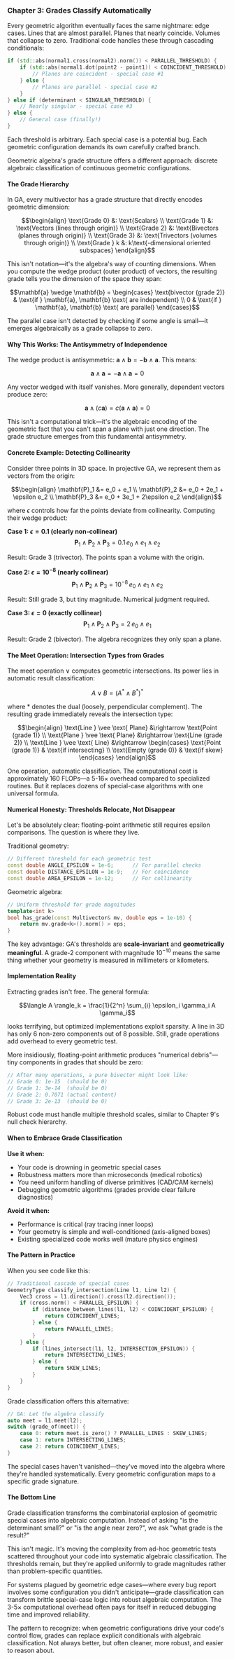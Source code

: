 ### Chapter 3: Grades Classify Automatically

Every geometric algorithm eventually faces the same nightmare: edge cases. Lines that are almost parallel. Planes that nearly coincide. Volumes that collapse to zero. Traditional code handles these through cascading conditionals:

```cpp
if (std::abs(normal1.cross(normal2).norm()) < PARALLEL_THRESHOLD) {
    if (std::abs(normal1.dot(point2 - point1)) < COINCIDENT_THRESHOLD) {
        // Planes are coincident - special case #1
    } else {
        // Planes are parallel - special case #2
    }
} else if (determinant < SINGULAR_THRESHOLD) {
    // Nearly singular - special case #3
} else {
    // General case (finally!)
}
```

Each threshold is arbitrary. Each special case is a potential bug. Each geometric configuration demands its own carefully crafted branch.

Geometric algebra's grade structure offers a different approach: discrete algebraic classification of continuous geometric configurations.

#### The Grade Hierarchy

In GA, every multivector has a grade structure that directly encodes geometric dimension:

$$\begin{align}
\text{Grade 0} &: \text{Scalars} \\
\text{Grade 1} &: \text{Vectors (lines through origin)} \\
\text{Grade 2} &: \text{Bivectors (planes through origin)} \\
\text{Grade 3} &: \text{Trivectors (volumes through origin)} \\
\text{Grade } k &: k\text{-dimensional oriented subspaces}
\end{align}$$

This isn't notation—it's the algebra's way of counting dimensions. When you compute the wedge product (outer product) of vectors, the resulting grade tells you the dimension of the space they span:

$$\mathbf{a} \wedge \mathbf{b} = \begin{cases}
\text{bivector (grade 2)} & \text{if } \mathbf{a}, \mathbf{b} \text{ are independent} \\
0 & \text{if } \mathbf{a}, \mathbf{b} \text{ are parallel}
\end{cases}$$

The parallel case isn't detected by checking if some angle is small—it emerges algebraically as a grade collapse to zero.

#### Why This Works: The Antisymmetry of Independence

The wedge product is antisymmetric: $\mathbf{a} \wedge \mathbf{b} = -\mathbf{b} \wedge \mathbf{a}$. This means:

$$\mathbf{a} \wedge \mathbf{a} = -\mathbf{a} \wedge \mathbf{a} = 0$$

Any vector wedged with itself vanishes. More generally, dependent vectors produce zero:

$$\mathbf{a} \wedge (c\mathbf{a}) = c(\mathbf{a} \wedge \mathbf{a}) = 0$$

This isn't a computational trick—it's the algebraic encoding of the geometric fact that you can't span a plane with just one direction. The grade structure emerges from this fundamental antisymmetry.

#### Concrete Example: Detecting Collinearity

Consider three points in 3D space. In projective GA, we represent them as vectors from the origin:

$$\begin{align}
\mathbf{P}_1 &= e_0 + e_1 \\
\mathbf{P}_2 &= e_0 + 2e_1 + \epsilon e_2 \\
\mathbf{P}_3 &= e_0 + 3e_1 + 2\epsilon e_2
\end{align}$$

where $\epsilon$ controls how far the points deviate from collinearity. Computing their wedge product:

**Case 1: $\epsilon = 0.1$ (clearly non-collinear)**
$$\mathbf{P}_1 \wedge \mathbf{P}_2 \wedge \mathbf{P}_3 = 0.1 \, e_0 \wedge e_1 \wedge e_2$$

Result: Grade 3 (trivector). The points span a volume with the origin.

**Case 2: $\epsilon = 10^{-8}$ (nearly collinear)**
$$\mathbf{P}_1 \wedge \mathbf{P}_2 \wedge \mathbf{P}_3 = 10^{-8} \, e_0 \wedge e_1 \wedge e_2$$

Result: Still grade 3, but tiny magnitude. Numerical judgment required.

**Case 3: $\epsilon = 0$ (exactly collinear)**
$$\mathbf{P}_1 \wedge \mathbf{P}_2 \wedge \mathbf{P}_3 = 2 \, e_0 \wedge e_1$$

Result: Grade 2 (bivector). The algebra recognizes they only span a plane.

#### The Meet Operation: Intersection Types from Grades

The meet operation $\vee$ computes geometric intersections. Its power lies in automatic result classification:

$$A \vee B = (A^* \wedge B^*)^*$$

where $*$ denotes the dual (loosely, perpendicular complement). The resulting grade immediately reveals the intersection type:

$$\begin{align}
\text{Line } \vee \text{ Plane} &\rightarrow \text{Point (grade 1)} \\
\text{Plane } \vee \text{ Plane} &\rightarrow \text{Line (grade 2)} \\
\text{Line } \vee \text{ Line} &\rightarrow \begin{cases}
\text{Point (grade 1)} & \text{if intersecting} \\
\text{Empty (grade 0)} & \text{if skew}
\end{cases}
\end{align}$$

One operation, automatic classification. The computational cost is approximately 160 FLOPs—a 5-16× overhead compared to specialized routines. But it replaces dozens of special-case algorithms with one universal formula.

#### Numerical Honesty: Thresholds Relocate, Not Disappear

Let's be absolutely clear: floating-point arithmetic still requires epsilon comparisons. The question is where they live.

Traditional geometry:
```cpp
// Different threshold for each geometric test
const double ANGLE_EPSILON = 1e-6;      // For parallel checks
const double DISTANCE_EPSILON = 1e-9;   // For coincidence
const double AREA_EPSILON = 1e-12;      // For collinearity
```

Geometric algebra:
```cpp
// Uniform threshold for grade magnitudes
template<int k>
bool has_grade(const Multivector& mv, double eps = 1e-10) {
    return mv.grade<k>().norm() > eps;
}
```

The key advantage: GA's thresholds are **scale-invariant** and **geometrically meaningful**. A grade-2 component with magnitude $10^{-10}$ means the same thing whether your geometry is measured in millimeters or kilometers.

#### Implementation Reality

Extracting grades isn't free. The general formula:

$$\langle A \rangle_k = \frac{1}{2^n} \sum_{i} \epsilon_i \gamma_i A \gamma_i$$

looks terrifying, but optimized implementations exploit sparsity. A line in 3D has only 6 non-zero components out of 8 possible. Still, grade operations add overhead to every geometric test.

More insidiously, floating-point arithmetic produces "numerical debris"—tiny components in grades that should be zero:

```cpp
// After many operations, a pure bivector might look like:
// Grade 0: 1e-15  (should be 0)
// Grade 1: 3e-14  (should be 0)
// Grade 2: 0.7071 (actual content)
// Grade 3: 2e-13  (should be 0)
```

Robust code must handle multiple threshold scales, similar to Chapter 9's null check hierarchy.

#### When to Embrace Grade Classification

**Use it when:**
- Your code is drowning in geometric special cases
- Robustness matters more than microseconds (medical robotics)
- You need uniform handling of diverse primitives (CAD/CAM kernels)
- Debugging geometric algorithms (grades provide clear failure diagnostics)

**Avoid it when:**
- Performance is critical (ray tracing inner loops)
- Your geometry is simple and well-conditioned (axis-aligned boxes)
- Existing specialized code works well (mature physics engines)

#### The Pattern in Practice

When you see code like this:
```cpp
// Traditional cascade of special cases
GeometryType classify_intersection(Line l1, Line l2) {
    Vec3 cross = l1.direction().cross(l2.direction());
    if (cross.norm() < PARALLEL_EPSILON) {
        if (distance_between_lines(l1, l2) < COINCIDENT_EPSILON) {
            return COINCIDENT_LINES;
        } else {
            return PARALLEL_LINES;
        }
    } else {
        if (lines_intersect(l1, l2, INTERSECTION_EPSILON)) {
            return INTERSECTING_LINES;
        } else {
            return SKEW_LINES;
        }
    }
}
```

Grade classification offers this alternative:
```cpp
// GA: Let the algebra classify
auto meet = l1.meet(l2);
switch (grade_of(meet)) {
    case 0: return meet.is_zero() ? PARALLEL_LINES : SKEW_LINES;
    case 1: return INTERSECTING_LINES;
    case 2: return COINCIDENT_LINES;
}
```

The special cases haven't vanished—they've moved into the algebra where they're handled systematically. Every geometric configuration maps to a specific grade signature.

#### The Bottom Line

Grade classification transforms the combinatorial explosion of geometric special cases into algebraic computation. Instead of asking "is the determinant small?" or "is the angle near zero?", we ask "what grade is the result?"

This isn't magic. It's moving the complexity from ad-hoc geometric tests scattered throughout your code into systematic algebraic classification. The thresholds remain, but they're applied uniformly to grade magnitudes rather than problem-specific quantities.

For systems plagued by geometric edge cases—where every bug report involves some configuration you didn't anticipate—grade classification can transform brittle special-case logic into robust algebraic computation. The 3-5× computational overhead often pays for itself in reduced debugging time and improved reliability.

The pattern to recognize: when geometric configurations drive your code's control flow, grades can replace explicit conditionals with algebraic classification. Not always better, but often cleaner, more robust, and easier to reason about.
